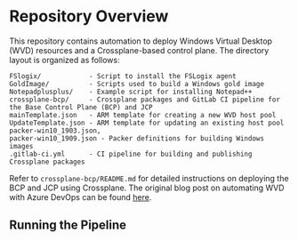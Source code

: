 # Repository Overview

This repository contains automation to deploy Windows Virtual Desktop (WVD) resources and a Crossplane-based control plane. The directory layout is organized as follows:

```
FSlogix/            - Script to install the FSLogix agent
GoldImage/          - Scripts used to build a Windows gold image
Notepadplusplus/    - Example script for installing Notepad++
crossplane-bcp/     - Crossplane packages and GitLab CI pipeline for the Base Control Plane (BCP) and JCP
mainTemplate.json   - ARM template for creating a new WVD host pool
UpdateTemplate.json - ARM template for updating an existing host pool
packer-win10_1903.json,
packer-win10_1909.json - Packer definitions for building Windows images
.gitlab-ci.yml      - CI pipeline for building and publishing Crossplane packages
```

Refer to `crossplane-bcp/README.md` for detailed instructions on deploying the BCP and JCP using Crossplane. The original blog post on automating WVD with Azure DevOps can be found [here](https://bit.ly/2Qj8kfe).

## Running the Pipeline

